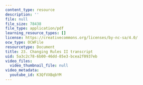 ```yaml
---
content_type: resource
description: ''
file: null
file_size: 78438
file_type: application/pdf
learning_resource_types: []
license: https://creativecommons.org/licenses/by-nc-sa/4.0/
ocw_type: OCWFile
resourcetype: Document
title: 23. Changing Rules II transcript
uid: 5a3c2c78-6b00-46dd-85e3-bcea2f0937eb
video_files:
  video_thumbnail_file: null
video_metadata:
  youtube_id: K3QfVXBqbYM
---
```

